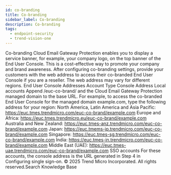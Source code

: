 ```yaml
---
id: co-branding
title: Co-branding
sidebar_label: Co-branding
description: Co-branding
tags:
  - endpoint-security
  - trend-vision-one
---
```


 Co-branding Cloud Email Gateway Protection enables you to display a service banner, for example, your company logo, on the top banner of the End User Console. This is a cost-effective way to promote your company and brand awareness. After configuring co-branding settings, provide your customers with the web address to access their co-branded End User Console if you are a reseller. The web address may vary for different regions. End User Console Addresses Account Type Console Address Local accounts Append /euc-co-brand/ and the Cloud Email Gateway Protection managed domain to the base URL. For example, to access the co-branded End User Console for the managed domain example.com, type the following address for your region: North America, Latin America and Asia Pacific: https://euc.tmes.trendmicro.com/euc-co-brand/example.com Europe and Africa: https://euc.tmes.trendmicro.eu/euc-co-brand/example.com Australia and New Zealand: https://euc.tmes-anz.trendmicro.com/euc-co-brand/example.com Japan: https://euc.tmems-jp.trendmicro.com/euc-co-brand/example.com Singapore: https://euc.tmes-sg.trendmicro.com/euc-co-brand/example.com India: https://euc.tmes-in.trendmicro.com/euc-co-brand/example.com Middle East (UAE): https://euc.tmes-uae.trendmicro.com/euc-co-brand/example.com SSO accounts For these accounts, the console address is the URL generated in Step 4 in Configuring single sign-on. © 2025 Trend Micro Incorporated. All rights reserved.Search Knowledge Base